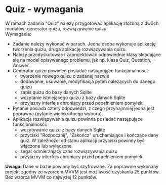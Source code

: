 <h1>Quiz - wymagania</h1>
W ramach zadania "Quiz" należy przygotować aplikację złożoną z dwóch modułów: generator
quizu, rozwiązywanie quizu.<br/>
Wymagania:
<ul>
<li>Zadanie należy wykonać w parach. Jedna osoba wykonuje aplikację tworzenia quizu, druga
aplikację rozwiązywania quizu.</li>
<li>Należy przedyskutować i zaprojektować odpowiednie klasy składające się na model opisywanego problemu, jak np. klasa Quiz, Question, Answer.</li>
<li>Generator quizu powinien posiadać nastąpujące funkcjonalności:<ul>
<li>tworzenie nowego quizu o zadanej nazwie</li>
<li>dodawanie, usuwanie, modyfikacja pytań należących do danego quizu</li>
<li>zapis quizu do bazy danych Sqlite</li>
<li>wczytanie istniejącego quizu z bazy danych Sqlite</li>
<li>przyjazny interfejs chroniący przed popełnieniem pomyłek.</li></ul></li>
<li>Pytanie posiada cztery odpowiedzi, z czego przynajmniej jedna jest poprawna (pytanie
wielokrotnego wyboru).</li>
<li>Aplikacja rozwiązywania quizu powinna posiadać następujące funkcjonalności:<ul>
<li>wczytywanie quizu z bazy danych Sqlite</li>
<li>przyciski "Rozpocznij", "Zakończ" uruchamiające i kończące dany quiz. W zależnoźci
od stanu aplikacji przyciski powinny być włączone lub wyłączone</li>
<li>zegar odmierzający czas rozwiązywania quizu</li>
<li>przyjazny interfejs chroniący przed popełnieniem pomyłek</li>
</ul></li> </ul>
<b>Uwaga:</b> Dane w bazie powinny być szyfrowane.
Za poprawnie wykonany projekt zgodny ze wzorcem MVVM jest możliwość uzyskania 25
punktów. Bez wzorca MVVM co najwyżej 12 punktów.
